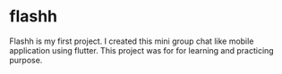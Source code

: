 # flashh

Flashh is my first project. I created this mini group chat like mobile application using flutter. This project was for for learning and practicing purpose.

